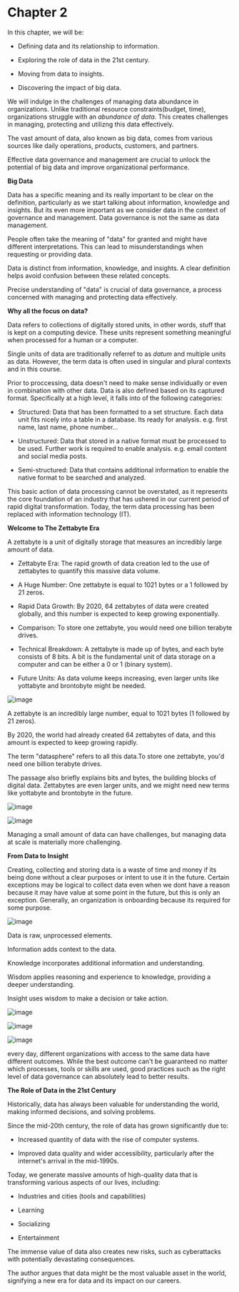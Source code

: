 # Chapter 2

In this chapter, we will be:
  * Defining data and its relationship to information.

  * Exploring the role of data in the 21st century.

  * Moving from data to insights.

  * Discovering the impact of big data.

We will indulge in the challenges of managing data abundance in organizations. Unlike traditional resource constraints(budget, time), organizations struggle with an *abundance of data*. This creates challenges in managing, protecting and utilizng this data effectively.

The vast amount of data, also known as big data, comes from various sources like daily operations, products, customers, and partners.

Effective data governance and management are crucial to unlock the potential of big data and improve organizational performance.

**Big Data**

Data has a specific meaning and its really important to be clear on the definition, particularly as we start talking about information, knowledge and insights. But its even more important as we consider data in the context of governance and management. Data governance is not the same as data management.

People often take the meaning of "data" for granted and might have different interpretations. This can lead to misunderstandings when requesting or providing data.

Data is distinct from information, knowledge, and insights. A clear definition helps avoid confusion between these related concepts.

Precise understanding of "data" is crucial of data governance, a process concerned with managing and protecting data effectively.

**Why all the focus on data?**

Data refers to collections of digitally stored units, in other words, stuff that is kept on a computing device. These units represent something meaningful when processed for a human or a computer. 

Single units of data are traditionally referref to as *datum* and multiple units as data. However, the term data is often used in singular and plural contexts and in this course.

Prior to proccessing, data doesn't need to make sense individually or even in combination with other data. Data is also defined based on its captured format. Specifically at a high level, it falls into of the following categories:

  * Structured: Data that has been formatted to a set structure. Each data unit fits nicely into a table in a database. Its ready for analysis. e.g. first name, last name, phone number...

  * Unstructured: Data that stored in a native format must be processed to be used. Further work is required to enable analysis. e.g. email content and social media posts.

  * Semi-structured: Data that contains additional information to enable the native format to be searched and analyzed.

This basic action of data processing cannot be overstated, as it represents the core foundation of an industry that has ushered in our current period of rapid digital transformation. Today, the term data processing has been replaced with information technology (IT).

**Welcome to The Zettabyte Era**

A zettabyte is a unit of digitally storage that measures an incredibly large amount of data. 

* Zettabyte Era: The rapid growth of data creation led to the use of zettabytes to quantify this massive data volume.

* A Huge Number: One zettabyte is equal to 1021 bytes or a 1 followed by 21 zeros.

* Rapid Data Growth: By 2020, 64 zettabytes of data were created globally, and this number is expected to keep growing exponentially.

* Comparison: To store one zettabyte, you would need one billion terabyte drives.

* Technical Breakdown: A zettabyte is made up of bytes, and each byte consists of 8 bits. A bit is the fundamental unit of data storage on a computer and can be either a 0 or 1 (binary system).

* Future Units: As data volume keeps increasing, even larger units like yottabyte and brontobyte might be needed.

![image](https://github.com/MisterWest11/Data-Governance-Accelerator/assets/152319557/f679327f-9a2c-4932-9dcc-86554e479121)

A zettabyte is an incredibly large number, equal to 1021 bytes (1 followed by 21 zeros).

By 2020, the world had already created 64 zettabytes of data, and this amount is expected to keep growing rapidly.

The term "datasphere" refers to all this data.To store one zettabyte, you'd need one billion terabyte drives.

The passage also briefly explains bits and bytes, the building blocks of digital data. Zettabytes are even larger units, and we might need new terms like yottabyte and brontobyte in the future.

![image](https://github.com/MisterWest11/Data-Governance-Accelerator/assets/152319557/a6c4c0ae-8b1b-4669-bdb2-8647f252ead7)

![image](https://github.com/MisterWest11/Data-Governance-Accelerator/assets/152319557/04d2fff3-31e0-4716-b777-b7c2ec7f3772)

Managing a small amount of data can have challenges, but managing data at scale is materially more challenging.

**From Data to Insight**

Creating, collecting and storing data is a waste of time and money if its being done without a clear purposes or intent to use it in the future. Certain exceptions may be logical to collect data even  when we dont have a reason because it may have value at some point in the future, but this is only an exception. Generally, an organization is onboarding because its required for some purpose.

![image](https://github.com/MisterWest11/Data-Governance-Accelerator/assets/152319557/ce63fb83-15ae-402c-9c7f-f17611d29dcb)

Data is raw, unprocessed elements.

Information adds context to the data.

Knowledge incorporates additional information and understanding.

Wisdom applies reasoning and experience to knowledge, providing a deeper understanding.

Insight uses wisdom to make a decision or take action.

![image](https://github.com/MisterWest11/Data-Governance-Accelerator/assets/152319557/6d9e8cdd-6d4f-4e98-8c3f-917ee4c081c4)

![image](https://github.com/MisterWest11/Data-Governance-Accelerator/assets/152319557/a1784074-85ce-460d-a788-aa20882c7280)

![image](https://github.com/MisterWest11/Data-Governance-Accelerator/assets/152319557/47c7ca8b-0da6-408b-b9cb-caf7a8d6de3a)

every day, different organizations with access to the same data have different outcomes. While the best outcome can't be guaranteed no matter which processes, tools or skills are used, good practices such as the right level of data governance can absolutely lead to better results.

**The Role of Data in the 21st Century**

Historically, data has always been valuable for understanding the world, making informed decisions, and solving problems.

Since the mid-20th century, the role of data has grown significantly due to:

  * Increased quantity of data with the rise of computer systems.

  * Improved data quality and wider accessibility, particularly after the internet's arrival in the mid-1990s.


Today, we generate massive amounts of high-quality data that is transforming various aspects of our lives, including:

  * Industries and cities (tools and capabilities)

  * Learning

  * Socializing

  * Entertainment

    
The immense value of data also creates new risks, such as cyberattacks with potentially devastating consequences.

The author argues that data might be the most valuable asset in the world, signifying a new era for data and its impact on our careers.
